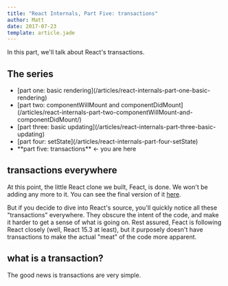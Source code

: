 ```yaml
---
title: "React Internals, Part Five: transactions"
author: Matt
date: 2017-07-23
template: article.jade
---
```

In this part, we'll talk about React's transactions.
<span class="more"></span>

## The series
<ul>
    <li>[part one: basic rendering](/articles/react-internals-part-one-basic-rendering)</li>
    <li>[part two: componentWillMount and componentDidMount](/articles/react-internals-part-two-componentWillMount-and-componentDidMount/)</li>
    <li>[part three: basic updating](/articles/react-internals-part-three-basic-updating)</li>
    <li>[part four: setState](/articles/react-internals-part-four-setState)</li>
    <li>**part five: transactions** <- you are here</li>
</ul>

## transactions everywhere

At this point, the little React clone we built, Feact, is done. We won't be adding any more to it. You can see the final version of it [here](https://jsfiddle.net/city41/fbw81p5e/5).

But if you decide to dive into React's source, you'll quickly notice all these "transactions" everywhere. They obscure the intent of the code, and make it harder to get a sense of what is going on. Rest assured, Feact is following React closely (well, React 15.3 at least), but it purposely doesn't have transactions to make the actual "meat" of the code more apparent.

## what is a transaction?

The good news is transactions are very simple.

